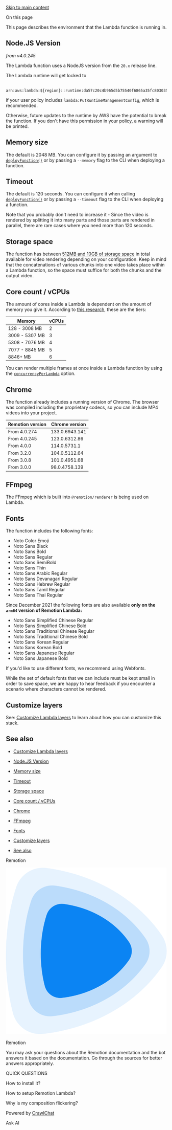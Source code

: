[Skip to main content](https://www.remotion.dev/docs/lambda/runtime#__docusaurus_skipToContent_fallback)

On this page

This page describes the environment that the Lambda function is running in.

## Node.JS Version [​](https://www.remotion.dev/docs/lambda/runtime\#nodejs-version "Direct link to Node.JS Version")

_from v4.0.245_

The Lambda function uses a NodeJS version from the `20.x` release line.

The Lambda runtime will get locked to

```

arn:aws:lambda:${region}::runtime:da57c20c4b965d5b75540f6865a35fc8030358e33ec44ecfed33e90901a27a72
```

if your user policy includes `lambda:PutRuntimeManagementConfig`, which is recommended.

Otherwise, future updates to the runtime by AWS have the potential to break the function. If you don't have this permission in your policy, a warning will be printed.

## Memory size [​](https://www.remotion.dev/docs/lambda/runtime\#memory-size "Direct link to Memory size")

The default is 2048 MB. You can configure it by passing an argument to [`deployFunction()`](https://www.remotion.dev/docs/lambda/deployfunction) or by passing a `--memory` flag to the CLI when deploying a function.

## Timeout [​](https://www.remotion.dev/docs/lambda/runtime\#timeout "Direct link to Timeout")

The default is 120 seconds. You can configure it when calling [`deployFunction()`](https://www.remotion.dev/docs/lambda/deployfunction) or by passing a `--timeout` flag to the CLI when deploying a function.

Note that you probably don't need to increase it - Since the video is rendered by splitting it into many parts and those parts are rendered in parallel, there are rare cases where you need more than 120 seconds.

## Storage space [​](https://www.remotion.dev/docs/lambda/runtime\#storage-space "Direct link to Storage space")

The function has between [512MB and 10GB of storage space](https://www.remotion.dev/docs/lambda/disk-size) in total available for video rendering depending on your configuration. Keep in mind that the concatenations of various chunks into one video takes place within a Lambda function, so the space must suffice for both the chunks and the output video.

## Core count / vCPUs [​](https://www.remotion.dev/docs/lambda/runtime\#core-count--vcpus "Direct link to Core count / vCPUs")

The amount of cores inside a Lambda is dependent on the amount of memory you give it. According to [this research](https://web.archive.org/web/20230331040434/https://www.sentiatechblog.com/aws-re-invent-2020-day-3-optimizing-lambda-cost-with-multi-threading), these are the tiers:

| Memory | vCPUs |
| --- | --- |
| 128 - 3008 MB | 2 |
| 3009 - 5307 MB | 3 |
| 5308 - 7076 MB | 4 |
| 7077 - 8845 MB | 5 |
| 8846+ MB | 6 |

You can render multiple frames at once inside a Lambda function by using the [`concurrencyPerLambda`](https://www.remotion.dev/docs/lambda/rendermediaonlambda#concurrencyperlambda) option.

## Chrome [​](https://www.remotion.dev/docs/lambda/runtime\#chrome "Direct link to Chrome")

The function already includes a running version of Chrome.
The browser was compiled including the proprietary codecs, so you can include MP4 videos into your project.

| Remotion version | Chrome version |
| --- | --- |
| From 4.0.274 | 133.0.6943.141 |
| From 4.0.245 | 123.0.6312.86 |
| From 4.0.0 | 114.0.5731.1 |
| From 3.2.0 | 104.0.5112.64 |
| From 3.0.8 | 101.0.4951.68 |
| From 3.0.0 | 98.0.4758.139 |

## FFmpeg [​](https://www.remotion.dev/docs/lambda/runtime\#ffmpeg "Direct link to FFmpeg")

The FFmpeg which is built into `@remotion/renderer` is being used on Lambda.

## Fonts [​](https://www.remotion.dev/docs/lambda/runtime\#fonts "Direct link to Fonts")

The function includes the following fonts:

- Noto Color Emoji
- Noto Sans Black
- Noto Sans Bold
- Noto Sans Regular
- Noto Sans SemiBold
- Noto Sans Thin
- Noto Sans Arabic Regular
- Noto Sans Devanagari Regular
- Noto Sans Hebrew Regular
- Noto Sans Tamil Regular
- Noto Sans Thai Regular

Since December 2021 the following fonts are also available **only on the `arm64` version of Remotion Lambda:**

- Noto Sans Simplified Chinese Regular
- Noto Sans Simplified Chinese Bold
- Noto Sans Traditional Chinese Regular
- Noto Sans Traditional Chinese Bold
- Noto Sans Korean Regular
- Noto Sans Korean Bold
- Noto Sans Japanese Regular
- Noto Sans Japanese Bold

If you'd like to use different fonts, we recommend using Webfonts.

While the set of default fonts that we can include must be kept small in order to save space, we are happy to hear feedback if you encounter a scenario where characters cannot be rendered.

## Customize layers [​](https://www.remotion.dev/docs/lambda/runtime\#customize-layers "Direct link to Customize layers")

See: [Customize Lambda layers](https://www.remotion.dev/docs/lambda/custom-layers) to learn about how you can customize this stack.

## See also [​](https://www.remotion.dev/docs/lambda/runtime\#see-also "Direct link to See also")

- [Customize Lambda layers](https://www.remotion.dev/docs/lambda/custom-layers)

- [Node.JS Version](https://www.remotion.dev/docs/lambda/runtime#nodejs-version)
- [Memory size](https://www.remotion.dev/docs/lambda/runtime#memory-size)
- [Timeout](https://www.remotion.dev/docs/lambda/runtime#timeout)
- [Storage space](https://www.remotion.dev/docs/lambda/runtime#storage-space)
- [Core count / vCPUs](https://www.remotion.dev/docs/lambda/runtime#core-count--vcpus)
- [Chrome](https://www.remotion.dev/docs/lambda/runtime#chrome)
- [FFmpeg](https://www.remotion.dev/docs/lambda/runtime#ffmpeg)
- [Fonts](https://www.remotion.dev/docs/lambda/runtime#fonts)
- [Customize layers](https://www.remotion.dev/docs/lambda/runtime#customize-layers)
- [See also](https://www.remotion.dev/docs/lambda/runtime#see-also)

Remotion

![Logo](https://raw.githubusercontent.com/remotion-dev/brand/refs/heads/main/logo.svg)

Remotion

You may ask your questions about the Remotion documentation and the bot answers it based on the documentation. Go through the sources for better answers appropriately.

QUICK QUESTIONS

How to install it?

How to setup Remotion Lambda?

Why is my composition flickering?

Powered by [CrawlChat](https://crawlchat.app/?ref=powered-by-remotion)

Ask AI